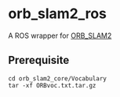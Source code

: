# orb_slam2_ros
A ROS wrapper for [ORB_SLAM2](https://github.com/raulmur/ORB_SLAM2)


## Prerequisite
```
cd orb_slam2_core/Vocabulary
tar -xf ORBvoc.txt.tar.gz
```